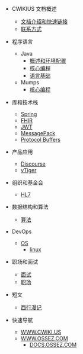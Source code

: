 - CWIKIUS 文档概述
    - [文档介绍和快速链接](README.md)
    - [联系方式](CONTACT.md)

- 程序语言
    - Java
        - [概述和环境配置](programming-language/java/_README.md)
        - [核心编程](programming-language/java/core/_README.md)
        - [语言基础](programming-language/java/fundamentals/_README.md)
    - Mumps
        - [核心编程](programming-language/java/core/_README.md)
- 库和技术栈
    - [Spring](framework/spring/_README.md)
    - [FHIR](tech-stack/fhir.md)
    - [JWT](tech-stack/jwt/README.md)
    - [MessagePack](tech-stack/message-pack/index.md)
    - [Protocol Buffers](tech-stack/protocol-buffers/index.md)

- 产品应用
    - [Discourse](product/discourse/index.md)
    - [vTiger](product/vtiger/_index.md)

- 组织和基金会
    - [HL7](organization-foundation/hl7.md)

- 数据结构和算法
    - [算法](algorithm/_index.md)

- DevOps
    - [OS](devops/_index.md)
        - [linux](devops/os/linux.md)
- 职场和面试
    - [面试](work/interview/_index.md)
    - [职场](work/workplace/_index.md)
- 短文
    - [西行漫记](article/journey-west/_index.md)

- 快速导航
    - [WWW.CWIKI.US](https://www.cwiki.us/)
    - [WWW.OSSEZ.COM](https://www.ossez.com/categories)
        - [DOCS.OSSEZ.COM](https://docs.ossez.com/#/)
  